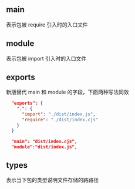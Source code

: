 
## main

表示包被 require 引入时的入口文件

## module

表示包被 import 引入时的入口文件

## exports

新版替代 main 和 module 的字段，下面两种写法同效

```json
  "exports": {
    ".": {
      "import": "./dist/index.js",
      "require": "./dist/index.cjs"
    }
  }
```

```json
  "main": "dist/index.cjs",
  "module":"dist/index.js",
```


## types

表示当下包的类型说明文件存储的路路径

